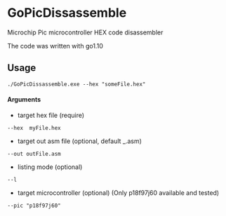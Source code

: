# GoPicDissassemble
Microchip Pic microcontroller HEX code disassembler

The code was written with go1.10

## Usage
```
./GoPicDissassemble.exe --hex "someFile.hex"
```
#### Arguments

- target hex file (require)
```
--hex  myFile.hex
```
-  target out asm file (optional, default <hex>_.asm)
```
--out outFile.asm
```

-    listing mode (optional)
```
--l 
```

-   target microcontroller (optional) (Only p18f97j60 available and tested)
```
--pic "p18f97j60"
```
